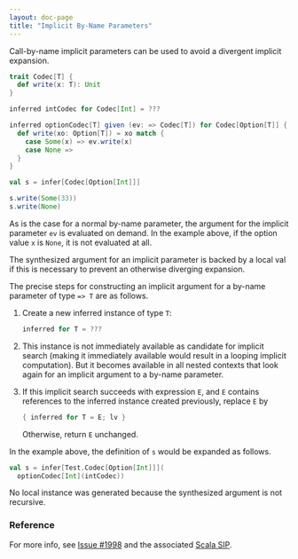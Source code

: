 ```yaml
---
layout: doc-page
title: "Implicit By-Name Parameters"
---
```


Call-by-name implicit parameters can be used to avoid a divergent implicit expansion.

```scala
trait Codec[T] {
  def write(x: T): Unit
}

inferred intCodec for Codec[Int] = ???

inferred optionCodec[T] given (ev: => Codec[T]) for Codec[Option[T]] {
  def write(xo: Option[T]) = xo match {
    case Some(x) => ev.write(x)
    case None =>
  }
}

val s = infer[Codec[Option[Int]]]

s.write(Some(33))
s.write(None)
```
As is the case for a normal by-name parameter, the argument for the implicit parameter `ev`
is evaluated on demand. In the example above, if the option value `x` is `None`, it is
not evaluated at all.

The synthesized argument for an implicit parameter is backed by a local val
if this is necessary to prevent an otherwise diverging expansion.

The precise steps for constructing an implicit argument for a by-name parameter of type `=> T` are as follows.

 1. Create a new inferred instance of type `T`:

    ```scala
    inferred for T = ???
    ```

 1. This instance is not immediately available as candidate for implicit search (making it immediately available would result in a looping implicit computation). But it becomes available in all nested contexts that look again for an implicit argument to a by-name parameter.

 1. If this implicit search succeeds with expression `E`, and `E` contains references to the inferred instance created previously, replace `E` by


    ```scala
    { inferred for T = E; lv }
    ```

    Otherwise, return `E` unchanged.

In the example above, the definition of `s` would be expanded as follows.

```scala
val s = infer[Test.Codec[Option[Int]]](
  optionCodec[Int](intCodec))
```

No local instance was generated because the synthesized argument is not recursive.

### Reference

For more info, see [Issue #1998](https://github.com/lampepfl/dotty/issues/1998)
and the associated [Scala SIP](https://docs.scala-lang.org/sips/byname-implicits.html).
